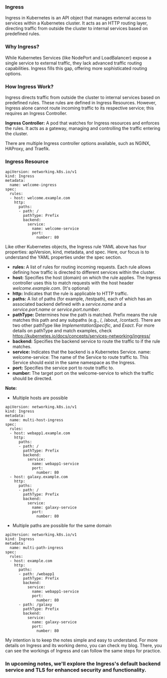 ### Ingress
Ingress in Kubernetes is an API object that manages external access to services within a Kubernetes cluster. It acts as an HTTP routing layer, directing traffic from outside the cluster to internal services based on predefined rules.

### Why Ingress?
While Kubernetes Services (like NodePort and LoadBalancer) expose a single service to external traffic, they lack advanced traffic routing capabilities. Ingress fills this gap, offering more sophisticated routing options.

### How Ingress Work?
Ingress directs traffic from outside the cluster to internal services based on predefined rules. These rules are defined in Ingress Resources. However, Ingress alone cannot route incoming traffic to its respective service; this requires an Ingress Controller.

**Ingress Controller:** A pod that watches for Ingress resources and enforces the rules. It acts as a gateway, managing and controlling the traffic entering the cluster.

There are multiple Ingress controller options available, such as NGINX, HAProxy, and Traefik.

### Ingress Resource
```
apiVersion: networking.k8s.io/v1
kind: Ingress
metadata:
  name: welcome-ingress
spec:
  rules:
  - host: welcome.example.com
    http:
      paths:
      - path: /
        pathType: Prefix
        backend:
          service:
            name: welcome-service
            port:
              number: 80
```
Like other Kubernetes objects, the Ingress rule YAML above has four properties: apiVersion, kind, metadata, and spec. Here, our focus is to understand the YAML properties under the spec section.

- **rules:** A list of rules for routing incoming requests. Each rule allows defining how traffic is directed to different services within the cluster.
- **host:** Specifies the host (domain) on which the rule applies. The Ingress controller uses this to match requests with the host header *welcome.example.com*. (It's optional)
- **http:** Indicates that the rule is applicable to HTTP traffic.
- **paths:** A list of paths (for example, /testpath), each of which has an associated backend defined with a *service.name* and a *service.port.name* or *service.port.number*.
- **pathType:** Determines how the path is matched. Prefix means the rule matches this path and any subpaths (e.g., /, /about, /contact). There are two other pathType like *ImplementationSpecific*, and *Exact*.  For more details on pathType and match examples, check https://kubernetes.io/docs/concepts/services-networking/ingress/
- **backend:** Specifies the backend service to route the traffic to if the rule matches.
- **service:** Indicates that the backend is a Kubernetes Service.
name: welcome-service: The name of the Service to route traffic to. This Service should exist in the same namespace as the Ingress.
- **port:** Specifies the service port to route traffic to.
- **number:** The target port on the welcome-service to which the traffic should be directed.

**Note:** 
- Multiple hosts are possible
```
apiVersion: networking.k8s.io/v1
kind: Ingress
metadata:
  name: multi-host-ingress
spec:
  rules:
  - host: webapp1.example.com
    http:
      paths:
      - path: /
        pathType: Prefix
        backend:
          service:
            name: webapp1-service
            port:
              number: 80
  - host: galaxy.example.com
    http:
      paths:
      - path: /
        pathType: Prefix
        backend:
          service:
            name: galaxy-service
            port:
              number: 80
```
- Multiple paths are possible for the same domain
```
apiVersion: networking.k8s.io/v1
kind: Ingress
metadata:
  name: multi-path-ingress
spec:
  rules:
  - host: example.com
    http:
      paths:
      - path: /webapp1
        pathType: Prefix
        backend:
          service:
            name: webapp1-service
            port:
              number: 80
      - path: /galaxy
        pathType: Prefix
        backend:
          service:
            name: galaxy-service
            port:
              number: 80

```
My intention is to keep the notes simple and easy to understand. For more details on Ingress and its working demo, you can check my blog. There, you can see the workings of Ingress and can follow the same steps for practice.

### In upcoming notes, we'll explore the Ingress's default backend service and TLS for enhanced security and functionality.

